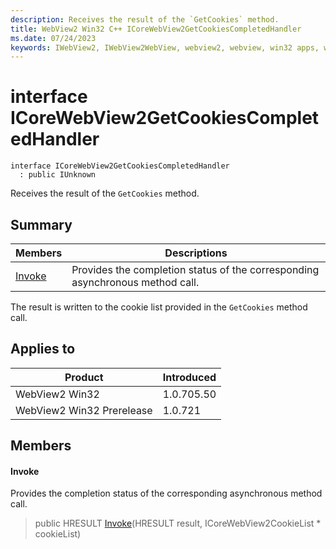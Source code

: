 ```yaml
---
description: Receives the result of the `GetCookies` method.
title: WebView2 Win32 C++ ICoreWebView2GetCookiesCompletedHandler
ms.date: 07/24/2023
keywords: IWebView2, IWebView2WebView, webview2, webview, win32 apps, win32, edge, ICoreWebView2, ICoreWebView2Controller, browser control, edge html, ICoreWebView2GetCookiesCompletedHandler
---
```


# interface ICoreWebView2GetCookiesCompletedHandler

```
interface ICoreWebView2GetCookiesCompletedHandler
  : public IUnknown
```

Receives the result of the `GetCookies` method.

## Summary

 Members                        | Descriptions
--------------------------------|---------------------------------------------
[Invoke](#invoke) | Provides the completion status of the corresponding asynchronous method call.

The result is written to the cookie list provided in the `GetCookies` method call.

## Applies to

Product                         | Introduced
--------------------------------|---------------------------------------------
WebView2 Win32            |    1.0.705.50
WebView2 Win32 Prerelease |    1.0.721

## Members

#### Invoke

Provides the completion status of the corresponding asynchronous method call.

> public HRESULT [Invoke](#invoke)(HRESULT result, ICoreWebView2CookieList * cookieList)

